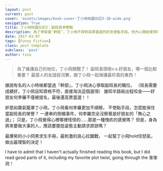 ```yaml
---
layout: post
current: post
cover: 'assets/images/book-cover-丁小飛校園日記3-3D-wide.png'
navigation: True
title: 丁小飛校園日記3：副班長爭奪戰
description: 為了爭取當’幹部‘，丁小飛不得對高票當選的好友使點手段。但內心開始覺得哪裡怪怪的。身為將來要做大事的人，需要軟下心嗎。副班長頭銜vs好朋友，到底哪一個比較重要？
date: 2017-03-07
tags: [Funny Fiction]
class: post-template
subclass: 'post'
author: tina
---
```


> 為了維護自己的地位，丁小飛開戰了！
> 副班長頭銜v.s.好朋友，哪一個比較重要？
> 最感人的友誼拔河賽，跟丁小飛一起保護最珍貴的東西！

<!--more-->

據說有名的人小時候都當過「幹部」，丁小飛決心爭取副班長的職位。
（班長需要成績好，丁小飛自知資格不符，直接淘汰這個選項）
誰知半路殺出程咬金——好朋友何李羅不僅被提名，最後還高票當選！！

妒意如霧氣籠罩丁小飛，丁小飛看何李羅更加不順眼，
不使點手段，怎麼能保住當副班長的榮譽？
一連串的倒楣事件，何李羅完全沒察覺是好朋友的「無心之過」；
只是，丁小飛覺得心裡哪裡怪怪的……那是一種愧疚的感覺嗎？
但是，身為將來要做大事的人，應該要擺低姿態主動請求原諒嗎？

最爆笑的小小冏男求生手冊，最刺激的良心拉鋸戰，
一起幫丁小飛hold住怒氣，做出最理智的決定！

I have to admit that I haven't actually finished reading this book, but I did read good parts of it, including my favorite plot twist, going through the 笨笨洞！

<!--more-->


